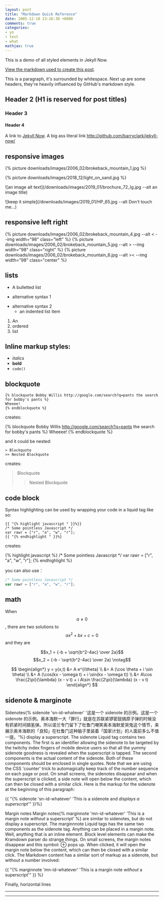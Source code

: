 ```yaml
---
layout: post
title: "Markdown Quick Reference"
date: 2005-12-18 23:26:38 +0800
comments: true
categories:
- yo
- test
- what
mathjax: true
---
```


This is a demo of all styled elements in Jekyll Now.

[View the markdown used to create this post](https://raw.githubusercontent.com/barryclark/www.jekyllnow.com/gh-pages/_posts/2014-6-19-Markdown-Style-Guide.md).

This is a paragraph, it's surrounded by whitespace. Next up are some headers, they're heavily influenced by GitHub's markdown style.

## Header 2 (H1 is reserved for post titles)

### Header 3

#### Header 4

A link to [Jekyll Now](http://github.com/barryclark/jekyll-now/). A big ass literal link <http://github.com/barryclark/jekyll-now/>

## responsive images

{% picture downloads/images/2006_02/brokeback_mountain_1.jpg %}

{% picture downloads/images/2018_12/light_on_sand.jpg %}

![an image alt text](/downloads/images/2019_01/brochure_72_lg.jpg --alt an image title)

![keep it simple](/downloads/images/2019_01/HP_65.jpg --alt Don't touch me...)

## responsive left right

{% picture downloads/images/2006_02/brokeback_mountain_4.jpg --alt < --img width="98" class="left" %}
{% picture downloads/images/2006_02/brokeback_mountain_5.jpg --alt > --img width="98" class="right" %}
{% picture downloads/images/2006_02/brokeback_mountain_6.jpg --alt >< --img width="98" class="center" %}

## lists

* A bulletted list
- alternative syntax 1
+ alternative syntax 2
  - an indented list item

1. An
2. ordered
3. list

## Inline markup styles:

- _italics_
- **bold**
- `code()`

## blockquote

```
{% blockquote Bobby Willis http://google.com/search?q=pants the search for bobby's pants %}
Wheeee!
{% endblockquote %}
```

creates:

{% blockquote Bobby Willis http://google.com/search?q=pants the search for bobby's pants %}
Wheeee!
{% endblockquote %}

and it could be nested:

```
> Blockquote
>> Nested Blockquote
```

creates:

> Blockquote
>> Nested Blockquote

## code block

Syntax highlighting can be used by wrapping your code in a liquid tag like so:

```
{{ "{% highlight javascript " }}%}}
/* Some pointless Javascript */
var rawr = ["r", "a", "w", "r"];
{{ "{% endhighlight " }}%}
```

creates:

{% highlight javascript %}
/* Some pointless Javascript */
var rawr = ["r", "a", "w", "r"];
{% endhighlight %}

you can also use：

```javascript
/* Some pointless Javascript */
var rawr = ["r", "a", "w", "r"];
```

## math

When $$a \ne 0$$, there are two solutions to $$ax^2 + bx + c = 0$$ and they are

$$x_1 = {-b + \sqrt{b^2-4ac} \over 2a}$$
$$x_2 = {-b - \sqrt{b^2-4ac} \over 2a} \notag$$

$$ \begin{align*} y = y(x,t) &= A e^{i\theta} \\ &= A (\cos \theta + i \sin \theta) \\ &= A (\cos(kx - \omega t) + i \sin(kx - \omega t)) \\ &= A\cos \frac{2\pi}{\lambda} (x - v t) + i A\sin \frac{2\pi}{\lambda} (x - v t) \end{align*} $$

## sidenote & marginote

Sidenotes{% sidenote 'sn-id-whatever' '这是一个 sidenote 的示例。这是一个 sidenote 的示例。奥本海默一大「罪行」就是在苏联紧锣密鼓搞原子弹的时候没有抓紧时间搞氢弹。所以诺兰专门留下了杜鲁门嘲笑奥本海默爱哭鬼这个情节，来展示奥本海默的「良知」在杜鲁门这种脑子里装着「国家计划」的人面前多么不值一提。'%} display a superscript. The sidenote Liquid tag contains two components. The first is an identifier allowing the sidenote to be targeted by the twitchy index fingers of mobile device users so that all the yummy sidenote goodness is revealed when the superscript is tapped. The second components is the actual content of the sidenote. Both of these components should be enclosed in single quotes. Note that we are using the CSS 'counter' trick to automagically keep track of the number sequence on each page or post. On small screens, the sidenotes disappear and when the superscript is clicked, a side note will open below the content, which can then be closed with a similar click. Here is the markup for the sidenote at the beginning of this paragraph:

{{ "{% sidenote 'sn-id-whatever' 'This is a sidenote and *displays a superscript*'" }}%}

Margin notes
Margin notes{% marginnote 'mn-id-whatever' 'This is a margin note *without* a superscript' %} are similar to sidenotes, but do not display a superscript. The marginnnote Liquid tags has the same two components as the sidenote tag. Anything can be placed in a margin note. Well, anything that is an inline element. Block level elements can make the Kramdown parser do strange things. On small screens, the margin notes disappear and this symbol: ⊕ pops up. When clicked, it will open the margin note below the content, which can then be closed with a similar click. The Markdown content has a similar sort of markup as a sidenote, but without a number involved:

{{ "{% marginnote 'mn-id-whatever' 'This is a margin note *without* a superscript'" }} %}

Finally, horizontal lines

----
****

